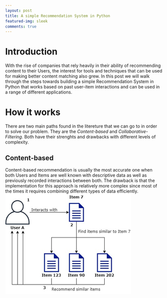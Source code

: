 ```yaml
---
layout: post
title: A simple Recommendation System in Python
featured-img: sleek
comments: true
---
```


# Introduction
With the rise of companies that rely heavily in their ability of recommending content to their Users, the interest for tools and techniques that can be used for making better content matching also grew. In this post we will walk through the steps towards building a simple Recommendation System in Python that works based on past user-item interactions and can be used in a range of different applications.

# How it works
There are two main paths found in the litereture that we can go to in order to solve our problem. They are the *Content-based* and *Collaborative-Filtering*. Both have their strenghts and drawbacks with different levels of complexity.

## Content-based
Content-based recommendation is usually the most accurate one when both Users and Items are well known with descriptive data as well as previously recorded interactions between both. The drawback is that the implementation for this approach is relatively more complex since most of the times it requires combining different types of data efficiently.
![Collaborative Filtering](_img/collaborative-filtering-example.jpg)